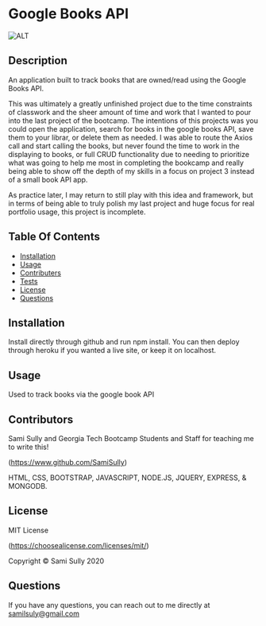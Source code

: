 # Google Books API
![ALT](https://img.shields.io/badge/license-MIT-blue)


## Description

An application built to track books that are owned/read using the Google Books API.

This was ultimately a greatly unfinished project due to the time constraints of classwork and the sheer amount of time and work that I wanted to pour into the last project of the bootcamp. The intentions of this projects was you could open the application, search for books in the google books API, save them to your librar, or delete them as needed. I was able to route the Axios call and start calling the books, but never found the time to work in the displaying to books, or full CRUD functionality due to needing to prioritize what was going to help me most in completing the bookcamp and really being able to show off the depth of my skills in a focus on project 3 instead of a small book API app.

As practice later, I may return to still play with this idea and framework, but in terms of being able to truly polish my last project and huge focus for real portfolio usage, this project is incomplete.

## Table Of Contents

- [Installation](#Installation)
- [Usage](#Usage)
- [Contributers](#Contributors)
- [Tests](#Tests)
- [License](#License)
- [Questions](#Questions)

## Installation

Install directly through github and run npm install. You can then deploy through heroku if you wanted a live site, or keep it on localhost.

## Usage

Used to track books via the google book API

## Contributors

Sami Sully and Georgia Tech Bootcamp Students and Staff for teaching me to write this!

(https://www.github.com/SamiSully)

HTML, CSS, BOOTSTRAP, JAVASCRIPT, NODE.JS, JQUERY, EXPRESS, & MONGODB.

## License

MIT License

(https://choosealicense.com/licenses/mit/)

Copyright © Sami Sully 2020

## Questions

If you have any questions, you can reach out to me directly at samilsuly@gmail.com
